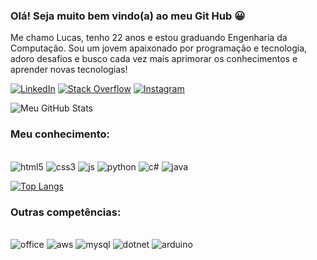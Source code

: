 ### Olá! Seja muito bem vindo(a) ao meu Git Hub 😀

Me chamo Lucas, tenho 22 anos e estou graduando Engenharia da Computação. 
Sou um jovem apaixonado por programação e tecnologia, adoro desafios e busco cada vez mais aprimorar os conhecimentos e aprender novas tecnologias!

[![LinkedIn](https://img.shields.io/badge/LinkedIn-0077B5?style=for-the-badge&logo=linkedin&logoColor=white)](https://linkedin.com/in/llucaschagass)
[![Stack Overflow](https://img.shields.io/badge/Stack_Overflow-FE7A16?style=for-the-badge&logo=stack-overflow&logoColor=white)]()
[![Instagram](https://img.shields.io/badge/Instagram-E4405F?style=for-the-badge&logo=instagram&logoColor=white)](https://instagram.com/llucas.chagass)

![Meu GitHub Stats](https://github-readme-stats.vercel.app/api?username=llucaschagass&show_icons=true&theme=highcontrast)

### Meu conhecimento:

<div style="display: inline_block"><br/>
  <img alt="html5" src="https://img.shields.io/badge/HTML5-E34F26?style=for-the-badge&logo=html5&logoColor=white"/>
  <img alt="css3" src="https://img.shields.io/badge/CSS3-1572B6?style=for-the-badge&logo=css3&logoColor=white"/>
  <img alt="js" src="https://img.shields.io/badge/JavaScript-F7DF1E?style=for-the-badge&logo=javascript&logoColor=black"/>
  <img alt="python" src="https://img.shields.io/badge/Python-14354C?style=for-the-badge&logo=python&logoColor=white"/>
  <img alt="c#" src="https://img.shields.io/badge/C%23-239120?style=for-the-badge&logo=c-sharp&logoColor=white"/>
  <img alt="java" src="https://img.shields.io/badge/Java-ED8B00?style=for-the-badge&logo=openjdk&logoColor=white"/>
 </div>


[![Top Langs](https://github-readme-stats.vercel.app/api/top-langs/?username=llucaschagass&layout=compact)](https://github.com/anuraghazra/github-readme-stats)

### Outras competências:

<div style="display: inline_block"><br/>
  <img alt="office" src="https://img.shields.io/badge/Microsoft_Office-D83B01?style=for-the-badge&logo=microsoft-office&logoColor=white"/>
  <img alt="aws" src="https://img.shields.io/badge/Amazon_AWS-FF9900?style=for-the-badge&logo=amazonaws&logoColor=white"/>
  <img alt="mysql" src="https://img.shields.io/badge/MySQL-005C84?style=for-the-badge&logo=mysql&logoColor=white"/>
  <img alt="dotnet" src="https://img.shields.io/badge/.NET-5C2D91?style=for-the-badge&logo=.net&logoColor=white"/>
  <img alt="arduino" src="https://img.shields.io/badge/Arduino-00979D?style=for-the-badge&logo=Arduino&logoColor=white"/>
  
 </div>










